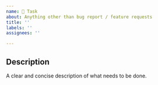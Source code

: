 ```yaml
---
name: 📝 Task
about: Anything other than bug report / feature requests
title: ''
labels: ''
assignees: ''

---
```


## Description

A clear and concise description of what needs to be done.
